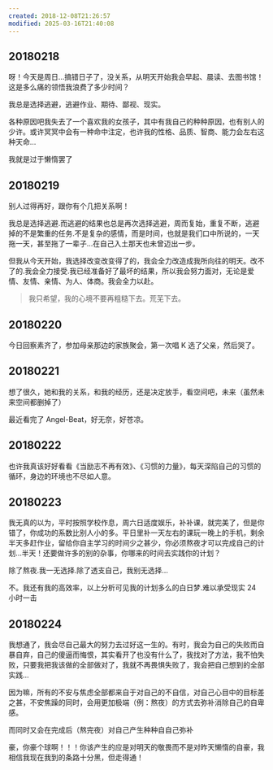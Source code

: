 ```yaml
---
created: 2018-12-08T21:26:57
modified: 2025-03-16T21:40:08
---
```


## 20180218

呀！今天是周日…搞错日子了，没关系，从明天开始我会早起、晨读、去图书馆！这是多么痛的领悟我浪费了多少时间？

我总是选择逃避，逃避作业、期待、鄙视、现实。

各种原因吧我失去了一个喜欢我的女孩子，其中有我自己的种种原因，也有别人的少许。或许冥冥中会有一种命中注定，也许我的性格、品质、智商、能力会左右这种天命…

我就是过于懒惰罢了

## 20180219

别人过得再好，跟你有个几把关系啊！

我总是选择逃避.而逃避的结果也总是再次选择逃避，周而复始，重复不断，逃避掉的不是繁重的任务.不是复杂的感情，而是时间，也就是我们口中所说的，一天拖一天，甚至拖了一辈子…在自己入土那天也未曾迈出一步。

但我从今天开始，我选择改变改变得了的，我会全力改造成我所向往的明天。改不了的.我会全力接受.我已经准备好了最坏的结果，所以我会努力面对，无论是爱情、友情、亲情、为人、体商。我会全力以赴。

> 我只希望，我的心境不要再粗糙下去。荒芜下去。

## 20180220

今日回察素齐了，参加母亲那边的家族聚会，第一次唱 K 选了父亲，然后哭了。

## 20180221

想了很久，她和我的关系，和我的经历，还是决定放手，看空间吧，未来（虽然未来空间都删掉了）

最近看完了 Angel-Beat，好无奈，好苍凉。

## 20180222

也许我真该好好看看《当励志不再有效》、《习惯的力量》，每天深陷自己的习惯的循环，身边的环境也不尽如人意。

## 20180223

我无真的以为，平时按照学校作息，周六日适度娱乐，补补课，就完美了，但是你错了，你成功的系数比别人小的多。平日里补一天左右的课玩一晚上的手机，剩余半天多赶作业，留给你自主学习的时间少之甚少，你必须熬夜才可以完成自己的计划…半天！还要做许多的别的杂事，你哪来的时间去实践你的计划？

除了熬夜.我一无选择.除了透支自己，我别无选择…

不。我还有我的高效率，以上分析可见我的计划多么的白日梦.难以承受现实 24 小时一击

## 20180224

我想通了，我会尽自己最大的努力去过好这一生的。有时，我会为自己的失败而自暴自弃，自己的傻逼而悔恨，其实看开了也没有什么了，我找对了方法，我不怕失败，只要我把我该做的全部做对了，我就不再畏惧失败了，我会把自己想到的全部实践…

因为嘛，所有的不安与焦虑全部都来自于对自己的不自信，对自己心目中的目标差之甚，不安焦躁的同时，会用更加极端（例：熬夜）的方式去弥补消除自己的自卑感。

而同时又会在完成后（熬完夜）对自己产生种种自自己弥补

豪，你豪个球啊！！！你该产生的应是对明天的敬畏而不是对昨天懒惰的自豪，我相信我现在我到的条路十分黑，但走得通！
